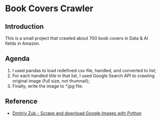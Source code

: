 # Book Covers Crawler
## Introduction
This is a small project that crawled about 700 book covers in Data & AI fields in Amazon.

## Agenda
1. I used pandas to load redefined csv file, handled, and converted to list;
2. For each handled title in that list, I used Google Search API to crawling original image (full size, not thumnail);
3. Finally, write the image to *.jpg file.

## Reference
* [Dmitriy Zub - Scrape and download Google Images with Python](https://dev.to/dmitryzub/scrape-google-images-with-python-1ee2)
